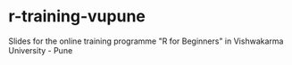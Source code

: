 # r-training-vupune
Slides for the online training programme "R for Beginners" in Vishwakarma University - Pune
